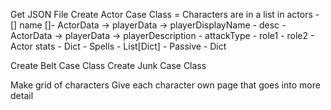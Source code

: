 Get JSON File
Create Actor Case Class = Characters are in a list in actors
    - [] name []- ActorData -> playerData -> playerDisplayName
    - desc - ActorData -> playerData -> playerDescription
    - attackType
    - role1
    - role2
    - Actor stats - Dict
    - Spells - List[Dict]
    - Passive - Dict

Create Belt Case Class
Create Junk Case Class

Make grid of characters
Give each character own page that goes into more detail